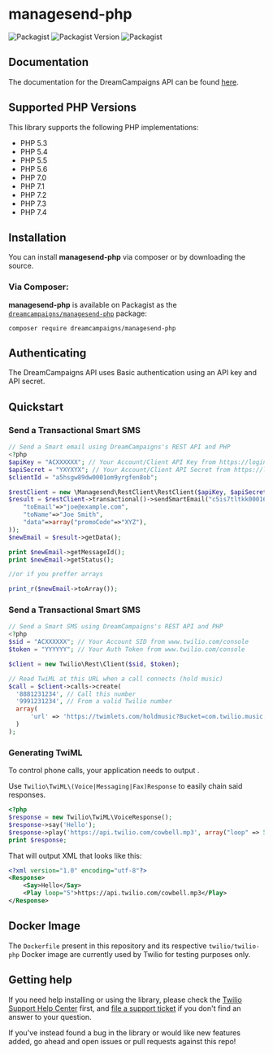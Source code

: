 # managesend-php

![Packagist](https://img.shields.io/packagist/l/dreamcampaigns/managesend-php)
![Packagist Version](https://img.shields.io/packagist/v/dreamcampaigns/managesend-php)
![Packagist](https://img.shields.io/packagist/dt/dreamcampaigns/managesend-php)

## Documentation

The documentation for the DreamCampaigns API can be found [here][apidocs].

## Supported PHP Versions

This library supports the following PHP implementations:

* PHP 5.3
* PHP 5.4
* PHP 5.5
* PHP 5.6
* PHP 7.0
* PHP 7.1
* PHP 7.2
* PHP 7.3
* PHP 7.4

## Installation

You can install **managesend-php** via composer or by downloading the source.

### Via Composer:

**managesend-php** is available on Packagist as the
[`dreamcampaigns/managesend-php`](https://packagist.org/packages/dreamcampaigns/managesend-php) package:

```
composer require dreamcampaigns/managesend-php
```
## Authenticating

The DreamCampaigns API uses Basic authentication using an API key and API secret.

## Quickstart

### Send a Transactional Smart SMS

```php
// Send a Smart email using DreamCampaigns's REST API and PHP
<?php
$apiKey = "ACXXXXXX"; // Your Account/Client API Key from https://login.managesend.com/myaccount/apikeys
$apiSecret = "YXYXYX"; // Your Account/Client API Secret from https://login.managesend.com/myaccount/apikeys
$clientId = "a5hsgw89dw0001om9yrgfen8ob";

$restClient = new \Managesend\RestClient\RestClient($apiKey, $apiSecret, $clientId);
$result = $restClient->transactional()->sendSmartEmail("c5is7tltkk00016k9ype5lg735",array(
    "toEmail"=>"joe@example.com",
    "toName"=>"Joe Smith",
    "data"=>array("promoCode"=>"XYZ"),
));
$newEmail = $result->getData();

print $newEmail->getMessageId();
print $newEmail->getStatus();

//or if you preffer arrays

print_r($newEmail->toArray());

```

### Send a Transactional Smart SMS

```php
// Send a Smart SMS using DreamCampaigns's REST API and PHP
<?php
$sid = "ACXXXXXX"; // Your Account SID from www.twilio.com/console
$token = "YYYYYY"; // Your Auth Token from www.twilio.com/console

$client = new Twilio\Rest\Client($sid, $token);

// Read TwiML at this URL when a call connects (hold music)
$call = $client->calls->create(
  '8881231234', // Call this number
  '9991231234', // From a valid Twilio number
  array(
      'url' => 'https://twimlets.com/holdmusic?Bucket=com.twilio.music.ambient'
  )
);
```

### Generating TwiML

To control phone calls, your application needs to output .

Use `Twilio\TwiML\(Voice|Messaging|Fax)Response` to easily chain said responses.

```php
<?php
$response = new Twilio\TwiML\VoiceResponse();
$response->say('Hello');
$response->play('https://api.twilio.com/cowbell.mp3', array("loop" => 5));
print $response;
```

That will output XML that looks like this:

```xml
<?xml version="1.0" encoding="utf-8"?>
<Response>
    <Say>Hello</Say>
    <Play loop="5">https://api.twilio.com/cowbell.mp3</Play>
</Response>
```

## Docker Image

The `Dockerfile` present in this repository and its respective `twilio/twilio-php` Docker image are currently used by Twilio for testing purposes only.

## Getting help

If you need help installing or using the library, please check the [Twilio Support Help Center](https://support.twilio.com) first, and [file a support ticket](https://twilio.com/help/contact) if you don't find an answer to your question.

If you've instead found a bug in the library or would like new features added, go ahead and open issues or pull requests against this repo!

[apidocs]: https://api.managesend.com/

